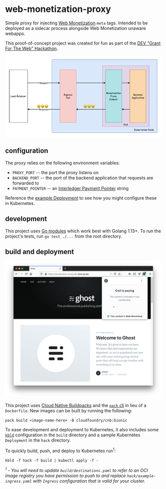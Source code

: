 # web-monetization-proxy
Simple proxy for injecting [Web Monetization](https://webmonetization.org/) `meta` tags. Intended to be deployed as a sidecar process alongside Web Monetization unaware webapps.

This proof-of-concept project was created for fun as part of the [DEV "Grant For The Web" Hackathon](https://dev.to/devteam/announcing-the-grant-for-the-web-hackathon-on-dev-3kd1).

![Architecture diagram of the Web Monetization Proxy](doc/web-monetization-proxy.png)

## configuration
The proxy relies on the following environment variables:
* `PROXY_PORT` -- the port the proxy listens on
* `BACKEND_PORT` -- the port of the backend application that requests are forwarded to
* `PAYMENT_POINTER` -- an [Interledger Payment Pointer](https://paymentpointers.org/) string

Reference the [example Deployment](hack/example-deployment.yaml) to see how you might configure these in Kubernetes.

## development
This project uses [Go modules](https://blog.golang.org/using-go-modules) which work best with Golang 1.13+. To run the project's tests, run `go test ./...` from the root directory.

## build and deployment
![Architecture diagram of the Web Monetization Proxy](doc/example-deployment-screenshot.png)

This project uses [Cloud Native Buildpacks](https://buildpacks.io/) and the [`pack` cli](https://buildpacks.io/docs/install-pack/) in lieu of a `Dockerfile`. New images can be built by running the following:

```console
pack build <image-name-here> -B cloudfoundry/cnb:bionic
```

To ease development and deployment to Kubernetes, it also includes some [`kbld`](https://get-kbld.io/) configuration in the `build` directory and a sample Kubernetes `Deployment` in the `hack` directory.

To quickly build, push, and deploy to Kubernetes run<sup>1</sup>:

```console
kbld -f hack -f build | kubectl apply -f -
```

_<sup>1</sup> - You will need to update `build/destinations.yaml` to refer to an OCI image registry you have permission to push to and replace `hack/example-ingress.yaml` with `Ingress` configuration that is valid for your cluster._
